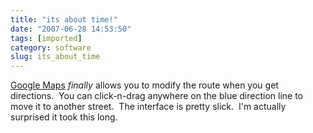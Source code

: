 ```yaml
---
title: "its about time!"
date: "2007-06-28 14:53:50"
tags: [imported]
category: software
slug: its_about_time
---
```

	
<a href="http://maps.google.com">Google Maps</a> <em>finally</em> allows you to modify the route when you get directions.  You can click-n-drag anywhere on the blue direction line to move it to another street.  The interface is pretty slick.  I'm actually surprised it took this long.
